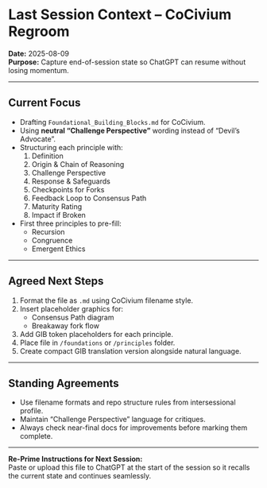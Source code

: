 # Last Session Context – CoCivium Regroom

**Date:** 2025-08-09  
**Purpose:** Capture end-of-session state so ChatGPT can resume without losing momentum.

---

## Current Focus
- Drafting `Foundational_Building_Blocks.md` for CoCivium.
- Using **neutral “Challenge Perspective”** wording instead of “Devil’s Advocate”.
- Structuring each principle with:
  1. Definition  
  2. Origin & Chain of Reasoning  
  3. Challenge Perspective  
  4. Response & Safeguards  
  5. Checkpoints for Forks  
  6. Feedback Loop to Consensus Path  
  7. Maturity Rating  
  8. Impact if Broken  
- First three principles to pre-fill:
  - Recursion  
  - Congruence  
  - Emergent Ethics

---

## Agreed Next Steps
1. Format the file as `.md` using CoCivium filename style.
2. Insert placeholder graphics for:
   - Consensus Path diagram
   - Breakaway fork flow
3. Add GIB token placeholders for each principle.
4. Place file in `/foundations` or `/principles` folder.
5. Create compact GIB translation version alongside natural language.

---

## Standing Agreements
- Use filename formats and repo structure rules from intersessional profile.
- Maintain “Challenge Perspective” language for critiques.
- Always check near-final docs for improvements before marking them complete.

---

**Re-Prime Instructions for Next Session:**  
Paste or upload this file to ChatGPT at the start of the session so it recalls the current state and continues seamlessly.

